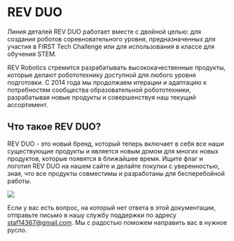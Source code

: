 # REV DUO

Линия деталей REV DUO работает вместе с двойной целью: для создания роботов соревновательного уровня, предназначенных для участия в FIRST Tech Challenge или для использования в классе для обучения STEM.

REV Robotics стремится разрабатывать высококачественные продукты, которые делают робототехнику доступной для любого уровня подготовки. С 2014 года мы продолжаем итерации и адаптацию к потребностям сообщества образовательной робототехники, разрабатывая новые продукты и совершенствуя наш текущий ассортимент.

## Что такое REV DUO?

REV DUO - это новый бренд, который теперь включает в себя все наши существующие продукты и является новым домом для многих новых продуктов, которые появятся в ближайшее время. Ищите флаг и логотип REV DUO на нашем сайте и делайте покупки с уверенностью, зная, что все продукты совместимы и разработаны для бесперебойной работы.

![](https://2589213514-files.gitbook.io/\~/files/v0/b/gitbook-x-prod.appspot.com/o/spaces%2FH9K1InCLC1ZxIkdPJt31%2Fuploads%2Fgdde5wPKEIPWrXH3LoW7%2FREV-45-2041-EDU\_Kit\_V2-FINAL\_\_01041.webp?alt=media\&token=f9f657b1-8489-4ea7-b6dd-106447ec016e)

Если у вас есть вопрос, на который нет ответа в этой документации, отправьте письмо в нашу службу поддержки по адресу staf14367@gmail.com. Мы с радостью поможем направить вас в нужное русло.
